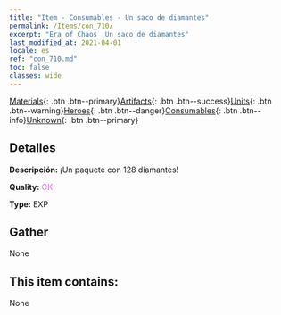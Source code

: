 ```yaml
---
title: "Item - Consumables - Un saco de diamantes"
permalink: /Items/con_710/
excerpt: "Era of Chaos  Un saco de diamantes"
last_modified_at: 2021-04-01
locale: es
ref: "con_710.md"
toc: false
classes: wide
---
```

 [Materials](/es/Items/){: .btn .btn--primary}[Artifacts](/es/Items/Artifacts/){: .btn .btn--success}[Units](/es/Items/Units/){: .btn .btn--warning}[Heroes](/es/Items/Heroes/){: .btn .btn--danger}[Consumables](/es/Items/Consumables/){: .btn .btn--info}[Unknown](/es/Items/Unknown/){: .btn .btn--primary}

## Detalles
 **Descripción:** ¡Un paquete con 128 diamantes!

 **Quality:** <span style="color: #DA70D6">OK</span>

 **Type:** EXP

## Gather

  None

## This item contains:

  None

